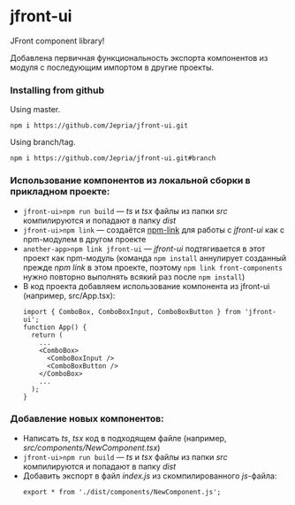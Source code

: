 # jfront-ui
JFront component library!

Добавлена первичная функциональность экспорта компонентов из модуля с последующим импортом в другие проекты.

### Installing from github

Using master.
```
npm i https://github.com/Jepria/jfront-ui.git
```
Using branch/tag.
```
npm i https://github.com/Jepria/jfront-ui.git#branch
```

### Использование компонентов из локальной сборки в прикладном проекте:
- `jfront-ui>npm run build` —
    *ts* и *tsx* файлы из папки *src* компилируются и попадают в папку *dist*
- `jfront-ui>npm link` —
    создаётся [npm-link](https://docs.npmjs.com/cli/link.html) для работы с *jfront-ui* как с npm-модулем в другом проекте
- `another-app>npm link jfront-ui` —
    *jfront-ui* подтягивается в этот проект как npm-модуль (команда `npm install` аннулирует созданный прежде *npm link* в этом проекте, поэтому `npm link front-components` нужно повторно выполнять всякий раз после `npm install`)
- В код проекта добавляем использование компонента из jfront-ui (например, src/App.tsx):
    ```
    import { ComboBox, ComboBoxInput, ComboBoxButton } from 'jfront-ui';
    function App() {
      return (
      	...
        <ComboBox>
          <ComboBoxInput />
          <ComboBoxButton />
        </ComboBox>
        ...
      );
    }
    ```

### Добавление новых компонентов:
- Написать *ts*, *tsx* код в подходящем файле (например, *src/components/NewComponent.tsx*)
- `jfront-ui>npm run build` —
    *ts* и *tsx* файлы из папки *src* компилируются и попадают в папку *dist*
- Добавить экспорт в файл *index.js* из скомпилированного *js*-файла: 
    ```
    export * from './dist/components/NewComponent.js';
    ```

